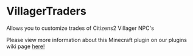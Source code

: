 # VillagerTraders
Allows you to customize trades of Citizens2 Villager NPC's

Please view more information about this Minecraft plugin on our plugins wiki page [here!](https://github.com/Burchard36/VillagerTraders/wiki/Welcome-to-our-wiki!)
